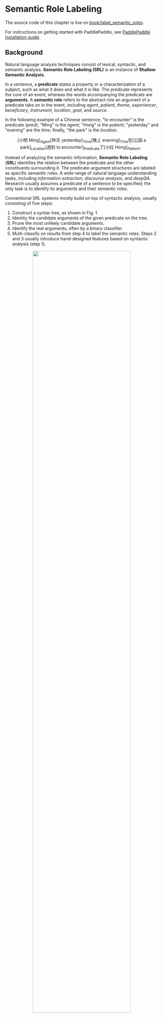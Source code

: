 # Semantic Role Labeling

The source code of this chapter is live on [book/label_semantic_roles](https://github.com/PaddlePaddle/book/tree/develop/06.label_semantic_roles).

For instructions on getting started with PaddlePaddle, see [PaddlePaddle installation guide](https://github.com/PaddlePaddle/Paddle/blob/develop/doc/getstarted/build_and_install/docker_install_en.rst).

## Background

Natural language analysis techniques consist of lexical, syntactic, and semantic analysis. **Semantic Role Labeling (SRL)** is an instance of **Shallow Semantic Analysis**.

In a sentence, a **predicate** states a property or a characterization of a *subject*, such as what it does and what it is like. The predicate represents the core of an event, whereas the words accompanying the predicate are **arguments**. A **semantic role** refers to the abstract role an argument of a predicate take on in the event, including *agent*, *patient*, *theme*, *experiencer*, *beneficiary*, *instrument*, *location*, *goal*, and *source*.

In the following example of a Chinese sentence, "to encounter" is the predicate (*pred*); "Ming" is the *agent*; "Hong" is the *patient*; "yesterday" and "evening" are the *time*; finally, "the park" is the *location*.

$$\mbox{[小明 Ming]}_{\mbox{Agent}}\mbox{[昨天 yesterday]}_{\mbox{Time}}\mbox{[晚上 evening]}_\mbox{Time}\mbox{在[公园 a park]}_{\mbox{Location}}\mbox{[遇到 to encounter]}_{\mbox{Predicate}}\mbox{了[小红 Hong]}_{\mbox{Patient}}\mbox{。}$$

Instead of analyzing the semantic information, **Semantic Role Labeling** (**SRL**) identifies the relation between the predicate and the other constituents surrounding it. The predicate-argument structures are labeled as specific semantic roles. A wide range of natural language understanding tasks, including *information extraction*, *discourse analysis*, and *deepQA*. Research usually assumes a predicate of a sentence to be specified; the only task is to identify its arguments and their semantic roles.

Conventional SRL systems mostly build on top of syntactic analysis, usually consisting of five steps:

1. Construct a syntax tree, as shown in Fig. 1
2. Identity the candidate arguments of the given predicate on the tree.
3. Prune the most unlikely candidate arguments.
4. Identify the real arguments, often by a binary classifier.
5. Multi-classify on results from step 4 to label the semantic roles. Steps 2 and 3 usually introduce hand-designed features based on syntactic analysis (step 1).


<div  align="center">
<img src="image/dependency_parsing_en.png" width = "80%" align=center /><br>
Fig 1. Syntax tree
</div>


However, a complete syntactic analysis requires identifying the relation among all constituents. Thus, the accuracy of SRL is sensitive to the preciseness of the syntactic analysis, making SRL challenging. To reduce its complexity and obtain some information on the syntactic structures, we often use *shallow syntactic analysis* a.k.a. partial parsing or chunking. Unlike complete syntactic analysis, which requires the construction of the complete parsing tree, *Shallow Syntactic Analysis* only requires identifying some independent constituents with relatively simple structures, such as verb phrases (chunk). To avoid difficulties in constructing a syntax tree with high accuracy, some work\[[1](#Reference)\] proposed semantic chunking-based SRL methods, which reduces SRL into a sequence tagging problem. Sequence tagging tasks classify syntactic chunks using **BIO representation**. For syntactic chunks forming role A, its first chunk receives the B-A tag (Begin) and the remaining ones receive the tag I-A (Inside); in the end, the chunks left out receive the tag O.

The BIO representation of above example is shown in Fig.1.

<div  align="center">
<img src="image/bio_example_en.png" width = "90%"  align=center /><br>
Fig 2. BIO representation
</div>

This example illustrates the simplicity of sequence tagging, since

1. It only relies on shallow syntactic analysis, reduces the precision requirement of syntactic analysis;
2. Pruning the candidate arguments is no longer necessary;
3. Arguments are identified and tagged at the same time. Simplifying the workflow reduces the risk of accumulating errors; oftentimes, methods that unify multiple steps boost performance.

In this tutorial, our SRL system is built as an end-to-end system via a neural network. The system takes only text sequences as input, without using any syntactic parsing results or complex hand-designed features. The public dataset [CoNLL-2004 and CoNLL-2005 Shared Tasks](http://www.cs.upc.edu/~srlconll/) is used for the following task: given a sentence with predicates marked, identify the corresponding arguments and their semantic roles through sequence tagging.

## Model

**Recurrent Neural Networks** (*RNN*) are important tools for sequence modeling and have been successfully used in some natural language processing tasks. Unlike feed-forward neural networks, RNNs can model the dependencies between elements of sequences. As a variant of RNNs', LSTMs aim model long-term dependency in long sequences. We have introduced this in [understand_sentiment](https://github.com/PaddlePaddle/book/tree/develop/05.understand_sentiment). In this chapter, we continue to use LSTMs to solve SRL problems.

### Stacked Recurrent Neural Network

*Deep Neural Networks* can extract hierarchical representations. The higher layers can form relatively abstract/complex representations, based on primitive features discovered through the lower layers. Unfolding LSTMs through time results in a deep feed-forward neural network. This is because any computational path between the input at time $k < t$ to the output at time $t$ crosses several nonlinear layers. On the other hand, due to parameter sharing over time, LSTMs are also *shallow*; that is, the computation carried out at each time-step is just a linear transformation. Deep LSTM networks are typically constructed by stacking multiple LSTM layers on top of each other and taking the output from lower LSTM layer at time $t$ as the input of upper LSTM layer at time $t$. Deep, hierarchical neural networks can be efficient at representing some functions and modeling varying-length dependencies\[[2](#Reference)\].


However, in a deep LSTM network, any gradient propagated back in depth needs to traverse a large number of nonlinear steps. As a result, while LSTMs of 4 layers can be trained properly, those with 4-8 have much worse performance. Conventional LSTMs prevent back-propagated errors from vanishing or exploding by introducing shortcut connections to skip the intermediate nonlinear layers. Therefore, deep LSTMs can consider shortcut connections in depth as well.


A single LSTM cell has three operations:

1. input-to-hidden: map input $x$ to the input of the forget gates, input gates, memory cells and output gates by linear transformation (i.e., matrix mapping);
2. hidden-to-hidden: calculate forget gates, input gates, output gates and update memory cell, this is the main part of LSTMs;
3. hidden-to-output: this part typically involves an activation operation on hidden states.

Based on the stacked LSTMs, we add shortcut connections: take the input-to-hidden from the previous layer as a new input and learn another linear transformation.

Fig.3 illustrates the final stacked recurrent neural networks.

<p align="center">  
<img src="./image/stacked_lstm_en.png" width = "40%"  align=center><br>
Fig 3. Stacked Recurrent Neural Networks
</p>

### Bidirectional Recurrent Neural Network

While LSTMs can summarize the history -- all the previous input seen up until now -- they can not see the future. Because most NLP (natural language processing) tasks provide the entirety of sentences, sequential learning can benefit from having the future encoded as well as the history.

To address, we can design a bidirectional recurrent neural network by making a minor modification. A higher LSTM layer can process the sequence in reversed direction with regards to its immediate lower LSTM layer, i.e., deep LSTM layers take turns to train on input sequences from left-to-right and right-to-left. Therefore, LSTM layers at time-step $t$ can see both histories and the future, starting from the second layer. Fig. 4 illustrates the bidirectional recurrent neural networks.


<p align="center">  
<img src="./image/bidirectional_stacked_lstm_en.png" width = "60%" align=center><br>
Fig 4. Bidirectional LSTMs
</p>

Note that, this bidirectional RNNs is different with the one proposed by Bengio et al. in machine translation tasks \[[3](#Reference), [4](#Reference)\]. We will introduce another bidirectional RNNs in the following tasks [machine translation](https://github.com/PaddlePaddle/book/blob/develop/machine_translation/README.en.md)

### Conditional Random Field (CRF)

Typically, a neural network's lower layers learn representations while its very top layer learns the final task. These principles can guide our problem-solving approaches. In SRL tasks, a **Conditional Random Field** (*CRF*) is built on top of the network in order to perform the final prediction to tag sequences. It takes as input the representations provided by the last LSTM layer.


The CRF is an undirected probabilistic graph with nodes denoting random variables and edges denoting dependencies between these variables. In essence, CRFs learn the conditional probability $P(Y|X)$, where $X = (x_1, x_2, ... , x_n)$ are sequences of input and $Y = (y_1, y_2, ... , y_n)$ are label sequences; to decode, simply search through $Y$ for a sequence that maximizes the conditional probability $P(Y|X)$, i.e., $Y^* = \mbox{arg max}_{Y} P(Y | X)$。

Sequence tagging tasks do not assume a lot of conditional independence, because they are only concerned with the input and the output being linear sequences. Thus, the graph model of sequence tagging tasks is usually a simple chain or line, which results in a **Linear-Chain Conditional Random Field**, shown in Fig.5.

<p align="center">  
<img src="./image/linear_chain_crf.png" width = "35%" align=center><br>
Fig 5. Linear Chain Conditional Random Field used in SRL tasks
</p>

By the fundamental theorem of random fields \[[5](#Reference)\], the joint distribution over the label sequence $Y$ given $X$ has the form:

$$p(Y | X) = \frac{1}{Z(X)} \text{exp}\left(\sum_{i=1}^{n}\left(\sum_{j}\lambda_{j}t_{j} (y_{i - 1}, y_{i}, X, i) + \sum_{k} \mu_k s_k (y_i, X, i)\right)\right)$$


where, $Z(X)$ is normalization constant, ${t_j}$ represents the feature functions defined on edges called the *transition feature*, which denotes the transition probabilities from $y_{i-1}$ to $y_i$ given input sequence $X$. ${s_k}$ represents the feature function defined on nodes, called the state feature, denoting the probability of $y_i$ given input sequence $X$. In addition, $\lambda_j$ and $\mu_k$ are weights corresponding to $t_j$ and $s_k$. Alternatively, $t$ and $s$ can be written in the same form that depends on $y_{i - 1}$, $y_i$, $X$, and $i$. Taking its summation over all nodes $i$, we have: $f_{k}(Y, X) = \sum_{i=1}^{n}f_k({y_{i - 1}, y_i, X, i})$, which defines the *feature function* $f$. Thus, $P(Y|X)$ can be written as:

$$p(Y|X, W) = \frac{1}{Z(X)}\text{exp}\sum_{k}\omega_{k}f_{k}(Y, X)$$

where $\omega$ are the weights to the feature function that the CRF learns. While training, given input sequences and label sequences $D = \left[(X_1,  Y_1), (X_2 , Y_2) , ... , (X_N, Y_N)\right]$, by maximum likelihood estimation (**MLE**), we construct the following objective function:


$$\DeclareMathOperator*{\argmax}{arg\,max} L(\lambda, D) = - \text{log}\left(\prod_{m=1}^{N}p(Y_m|X_m, W)\right) + C \frac{1}{2}\lVert W\rVert^{2}$$


This objective function can be solved via back-propagation in an end-to-end manner. While decoding, given input sequences $X$, search for sequence $\bar{Y}$ to maximize the conditional probability $\bar{P}(Y|X)$ via decoding methods (such as *Viterbi*, or [Beam Search Algorithm](https://github.com/PaddlePaddle/book/blob/develop/07.machine_translation/README.en.md#Beam%20Search%20Algorithm)).

### Deep Bidirectional LSTM (DB-LSTM) SRL model

Given predicates and a sentence, SRL tasks aim to identify arguments of the given predicate and their semantic roles. If a sequence has $n$ predicates, we will process this sequence $n$ times. Here is the breakdown of a straight-forward model:

1. Construct inputs;
 - input 1: predicate, input 2: sentence
 - expand input 1 into a sequence of the same length with input 2's sentence, using one-hot representation;
2. Convert the one-hot sequences from step 1 to vector sequences via a word embedding's lookup table;
3. Learn the representation of input sequences by taking vector sequences from step 2 as inputs;
4. Take the representation from step 3 as input, label sequence as supervisory signal, and realize sequence tagging tasks.

Here, we propose some improvements by introducing two simple but effective features:

- predicate context (**ctx-p**): A single predicate word may not describe all the predicate information, especially when the same words appear multiple times in a sentence. With the expanded context, the ambiguity can be largely eliminated. Thus, we extract $n$ words before and after predicate to construct a window chunk.

- region mark ($m_r$): The binary marker on a word, $m_r$, takes the value of $1$ when the word is in the predicate context region, and $0$ if not.

After these modifications, the model is as follows, as illustrated in Figure 6:

1. Construct inputs
 - Input 1: word sequence. Input 2: predicate. Input 3: predicate context, extract $n$ words before and after predicate. Input 4: region mark sequence, where an entry is 1 if word is located in the predicate context region, 0 otherwise.
 - expand input 2~3 into sequences with the same length with input 1
2. Convert input 1~4 to vector sequences via word embedding lookup tables; While input 1 and 3 shares the same lookup table, input 2 and 4 have separate lookup tables.
3. Take the four vector sequences from step 2 as inputs to bidirectional LSTMs; Train the LSTMs to update representations.
4. Take the representation from step 3 as input to CRF, label sequence as supervisory signal, and complete sequence tagging tasks.


<div  align="center">  
<img src="image/db_lstm_network_en.png" width = "60%"  align=center /><br>
Fig 6. DB-LSTM for SRL tasks
</div>

## Data Preparation

In the tutorial, we use [CoNLL 2005](http://www.cs.upc.edu/~srlconll/) SRL task open dataset as an example. Note that the training set and development set of the CoNLL 2005 SRL task are not free to download after the competition. Currently, only the test set can be obtained, including 23 sections of the Wall Street Journal and three sections of the Brown corpus. In this tutorial, we use the WSJ corpus as the training dataset to explain the model. However, since the training set is small, for a usable neural network SRL system, please consider paying for the full corpus.

The original data includes a variety of information such as POS tagging, naming entity recognition, syntax tree, etc. In this tutorial, we only use the data under `test.wsj/words/` (text sequence) and `test.wsj/props/` (label results). The data directory used in this tutorial is as follows:

```text
conll05st-release/
└── test.wsj
    ├── props  # 标注结果
    └── words  # 输入文本序列
```

The annotation information is derived from the results of Penn TreeBank\[[7](#references)\] and PropBank \[[8](# references)\]. The labeling of the PropBank is different from the labeling methods mentioned before, but shares with it the same underlying principle. For descriptions of the labeling, please refer to the paper \[[9](#references)\].

The raw data needs to be preprocessed into formats that PaddlePaddle can handle. The preprocessing consists of the following steps:

1. Merge the text sequence and the tag sequence into the same record;
2. If a sentence contains $n$ predicates, the sentence will be processed $n$ times into $n$ separate training samples, each sample with a different predicate;
3. Extract the predicate context and construct the predicate context region marker;
4. Construct the markings in BIO format;
5. Obtain the integer index corresponding to the word according to the dictionary.

```python
# import paddle.v2.dataset.conll05 as conll05
# conll05.corpus_reader does step 1 and 2 as mentioned above.
# conll05.reader_creator does step 3 to 5.
# conll05.test gets preprocessed training instances.
```

After preprocessing, a training sample contains nine features, namely: word sequence, predicate, predicate context (5 columns), region mark sequence, label sequence. The following table is an example of a training sample.

| word sequence | predicate | predicate context（5 columns） | region mark sequence | label sequence|
|---|---|---|---|---|
| A | set | n't been set . × | 0 | B-A1 |
| record | set | n't been set . × | 0 | I-A1 |
| date | set | n't been set . × | 0 | I-A1 |
| has | set | n't been set . × | 0 | O |
| n't | set | n't been set . × | 1 | B-AM-NEG |
| been | set | n't been set . × | 1 | O |
| set | set | n't been set . × | 1 | B-V |
| . | set | n't been set . × | 1 | O |

In addition to the data, we provide following resources:

| filename | explanation |
|---|---|
| word_dict | dictionary of input sentences, total 44068 words |
| label_dict | dictionary of labels, total 106 labels |
| predicate_dict | predicate dictionary, total 3162 predicates |
| emb | a pre-trained word vector lookup table, 32-dimentional |

We trained a language model on the English Wikipedia to get a word vector lookup table used to initialize the SRL model. While training the SRL model, the word vector lookup table is no longer updated. To learn more about the language model and the word vector lookup table, please refer to the tutorial [word vector](https://github.com/PaddlePaddle/book/blob/develop/04.word2vec/README.md). There are 995,000,000 tokens in the training corpus, and the dictionary size is 4900,000 words. In the CoNLL 2005 training corpus, 5% of the words are not in the 4900,000 words, and we see them all as unknown words, represented by `<unk>`.

Here we fetch the dictionary, and print its size:

```python
import math
import numpy as np
import gzip
import paddle.v2 as paddle
import paddle.v2.dataset.conll05 as conll05

paddle.init(use_gpu=False, trainer_count=1)

word_dict, verb_dict, label_dict = conll05.get_dict()
word_dict_len = len(word_dict)
label_dict_len = len(label_dict)
pred_len = len(verb_dict)

print word_dict_len
print label_dict_len
print pred_len
```

## Model Configuration

- Define input data dimensions and model hyperparameters.

```python
mark_dict_len = 2    # value range of region mark. Region mark is either 0 or 1, so range is 2
word_dim = 32        # word vector dimension
mark_dim = 5         # adjacent dimension
hidden_dim = 512     # the dimension of LSTM hidden layer vector is 128 (512/4)
depth = 8            # depth of stacked LSTM

# There are 9 features per sample, so we will define 9 data layers.
# They type for each layer is integer_value_sequence.
def d_type(value_range):
    return paddle.data_type.integer_value_sequence(value_range)

# word sequence
word = paddle.layer.data(name='word_data', type=d_type(word_dict_len))
# predicate
predicate = paddle.layer.data(name='verb_data', type=d_type(pred_len))

# 5 features for predicate context
ctx_n2 = paddle.layer.data(name='ctx_n2_data', type=d_type(word_dict_len))
ctx_n1 = paddle.layer.data(name='ctx_n1_data', type=d_type(word_dict_len))
ctx_0 = paddle.layer.data(name='ctx_0_data', type=d_type(word_dict_len))
ctx_p1 = paddle.layer.data(name='ctx_p1_data', type=d_type(word_dict_len))
ctx_p2 = paddle.layer.data(name='ctx_p2_data', type=d_type(word_dict_len))

# region marker sequence
mark = paddle.layer.data(name='mark_data', type=d_type(mark_dict_len))

# label sequence
target = paddle.layer.data(name='target', type=d_type(label_dict_len))
```

Note that `hidden_dim = 512` means a LSTM hidden vector of 128 dimension (512/4). Please refer to PaddlePaddle's official documentation for detail: [lstmemory](http://www.paddlepaddle.org/doc/ui/api/trainer_config_helpers/layers.html#lstmemory)。

- Transform the word sequence itself, the predicate, the predicate context, and the region mark sequence into embedded vector sequences.

```python  

# Since word vectorlookup table is pre-trained, we won't update it this time.
# is_static being True prevents updating the lookup table during training.
emb_para = paddle.attr.Param(name='emb', initial_std=0., is_static=True)
# hyperparameter configurations
default_std = 1 / math.sqrt(hidden_dim) / 3.0
std_default = paddle.attr.Param(initial_std=default_std)
std_0 = paddle.attr.Param(initial_std=0.)

predicate_embedding = paddle.layer.embedding(
    size=word_dim,
    input=predicate,
    param_attr=paddle.attr.Param(
        name='vemb', initial_std=default_std))
mark_embedding = paddle.layer.embedding(
    size=mark_dim, input=mark, param_attr=std_0)

word_input = [word, ctx_n2, ctx_n1, ctx_0, ctx_p1, ctx_p2]
emb_layers = [
    paddle.layer.embedding(
        size=word_dim, input=x, param_attr=emb_para) for x in word_input
]
emb_layers.append(predicate_embedding)
emb_layers.append(mark_embedding)
```

- 8 LSTM units are trained through alternating left-to-right / right-to-left order denoted by the variable `reverse`.

```python  
hidden_0 = paddle.layer.mixed(
    size=hidden_dim,
    bias_attr=std_default,
    input=[
        paddle.layer.full_matrix_projection(
            input=emb, param_attr=std_default) for emb in emb_layers
    ])

mix_hidden_lr = 1e-3
lstm_para_attr = paddle.attr.Param(initial_std=0.0, learning_rate=1.0)
hidden_para_attr = paddle.attr.Param(
    initial_std=default_std, learning_rate=mix_hidden_lr)

lstm_0 = paddle.layer.lstmemory(
    input=hidden_0,
    act=paddle.activation.Relu(),
    gate_act=paddle.activation.Sigmoid(),
    state_act=paddle.activation.Sigmoid(),
    bias_attr=std_0,
    param_attr=lstm_para_attr)

# stack L-LSTM and R-LSTM with direct edges
input_tmp = [hidden_0, lstm_0]

for i in range(1, depth):
    mix_hidden = paddle.layer.mixed(
        size=hidden_dim,
        bias_attr=std_default,
        input=[
            paddle.layer.full_matrix_projection(
                input=input_tmp[0], param_attr=hidden_para_attr),
            paddle.layer.full_matrix_projection(
                input=input_tmp[1], param_attr=lstm_para_attr)
        ])

    lstm = paddle.layer.lstmemory(
        input=mix_hidden,
        act=paddle.activation.Relu(),
        gate_act=paddle.activation.Sigmoid(),
        state_act=paddle.activation.Sigmoid(),
        reverse=((i % 2) == 1),
        bias_attr=std_0,
        param_attr=lstm_para_attr)

    input_tmp = [mix_hidden, lstm]
```

- We will concatenate the output of the top LSTM unit with its input, and project the result into a hidden layer. Then, we put a fully connected layer on top to get the final feature vector representation.

 ```python
 feature_out = paddle.layer.mixed(
 size=label_dict_len,
 bias_attr=std_default,
 input=[
     paddle.layer.full_matrix_projection(
         input=input_tmp[0], param_attr=hidden_para_attr),
     paddle.layer.full_matrix_projection(
         input=input_tmp[1], param_attr=lstm_para_attr)
 ], )
 ```

- At the end of the network, we use CRF as the cost function; the parameter of CRF cost will be named `crfw`.

```python
crf_cost = paddle.layer.crf(
    size=label_dict_len,
    input=feature_out,
    label=target,
    param_attr=paddle.attr.Param(
        name='crfw',
        initial_std=default_std,
        learning_rate=mix_hidden_lr))
```

- The CRF decoding layer is used for evaluation and inference. It shares weights with CRF layer.  The sharing of parameters among multiple layers is specified by using the same parameter name in these layers.

```python
crf_dec = paddle.layer.crf_decoding(
   size=label_dict_len,
   input=feature_out,
   label=target,
   param_attr=paddle.attr.Param(name='crfw'))
evaluator.sum(input=crf_dec)
```

## Train model

### Create Parameters

All necessary parameters will be traced created given output layers that we need to use.

```python
parameters = paddle.parameters.create(crf_cost)
```

We can print out parameter name. It will be generated if not specified.

```python
print parameters.keys()
```

Now we load the pre-trained word lookup tables from word embeddings trained on the English language Wikipedia.

```python
def load_parameter(file_name, h, w):
    with open(file_name, 'rb') as f:
        f.read(16)
        return np.fromfile(f, dtype=np.float32).reshape(h, w)
parameters.set('emb', load_parameter(conll05.get_embedding(), 44068, 32))
```

### Create Trainer

We will create trainer given model topology, parameters, and optimization method. We will use the most basic **SGD** method, which is a momentum optimizer with 0 momentum. Meanwhile, we will set learning rate and regularization.

```python
optimizer = paddle.optimizer.Momentum(
    momentum=0,
    learning_rate=2e-2,
    regularization=paddle.optimizer.L2Regularization(rate=8e-4),
    model_average=paddle.optimizer.ModelAverage(
        average_window=0.5, max_average_window=10000), )

trainer = paddle.trainer.SGD(cost=crf_cost,
                             parameters=parameters,
                             update_equation=optimizer,
                             extra_layers=crf_dec)
```

### Trainer

As mentioned in data preparation section, we will use CoNLL 2005 test corpus as the training data set. `conll05.test()` outputs one training instance at a time. It is shuffled and batched into mini batches, and used as input.

```python
reader = paddle.batch(
    paddle.reader.shuffle(
        conll05.test(), buf_size=8192), batch_size=20)
```

`feeding` is used to specify the correspondence between data instance and data layer. For example, according to following `feeding`, the 0th column of data instance produced by`conll05.test()` is matched to the data layer named `word_data`.

```python
feeding = {
    'word_data': 0,
    'ctx_n2_data': 1,
    'ctx_n1_data': 2,
    'ctx_0_data': 3,
    'ctx_p1_data': 4,
    'ctx_p2_data': 5,
    'verb_data': 6,
    'mark_data': 7,
    'target': 8
}
```

`event_handler` can be used as callback for training events, it will be used as an argument for the `train` method. Following `event_handler` prints cost during training.

```python
def event_handler(event):
    if isinstance(event, paddle.event.EndIteration):
        if event.batch_id % 100 == 0:
            print "Pass %d, Batch %d, Cost %f, %s" % (
                event.pass_id, event.batch_id, event.cost, event.metrics)
        if event.batch_id % 1000 == 0:
            result = trainer.test(reader=reader, feeding=feeding)
            print "\nTest with Pass %d, Batch %d, %s" % (event.pass_id, event.batch_id, result.metrics)

    if isinstance(event, paddle.event.EndPass):
        # save parameters
        with gzip.open('params_pass_%d.tar.gz' % event.pass_id, 'w') as f:
            parameters.to_tar(f)  

        result = trainer.test(reader=reader, feeding=feeding)
        print "\nTest with Pass %d, %s" % (event.pass_id, result.metrics)
```

`trainer.train` will train the model.

```python
trainer.train(
    reader=reader,
    event_handler=event_handler,
    num_passes=10000,
    feeding=feeding)
```

### Application

Aftern training is done, we need to select an optimal model based one performance index to do inference. In this task, one can simply select the model with the least number of marks on the test set. The `paddle.layer.crf_decoding` layer is used in the inference, but its inputs does not include the ground truth label.

```python
predict = paddle.layer.crf_decoding(
    size=label_dict_len,
    input=feature_out,
    param_attr=paddle.attr.Param(name='crfw'))
```

Here, using one testing sample as an example.

```python
test_creator = paddle.dataset.conll05.test()
test_data = []
for item in test_creator():
    test_data.append(item[0:8])
    if len(test_data) == 1:
        break
```

The inference interface `paddle.infer` returns the index of predicting labels. Then printing the tagging results based dictionary `labels_reverse`.


```python
labs = paddle.infer(
    output_layer=predict, parameters=parameters, input=test_data, field='id')
assert len(labs) == len(test_data[0][0])
labels_reverse={}
for (k,v) in label_dict.items():
    labels_reverse[v]=k
pre_lab = [labels_reverse[i] for i in labs]
print pre_lab
```

## Conclusion

Semantic Role Labeling is an important intermediate step in a wide range of natural language processing tasks. In this tutorial, we use SRL as an example to illustrate using PaddlePaddle to do sequence tagging tasks. The models proposed are from our published paper\[[10](#Reference)\]. We only use test data for illustration since the training data on the CoNLL 2005 dataset is not completely public. This aims to propose an end-to-end neural network model with fewer dependencies on natural language processing tools but is comparable, or even better than traditional models in terms of performance. Please check out our paper for more information and discussions.

## Reference
1. Sun W, Sui Z, Wang M, et al. [Chinese semantic role labeling with shallow parsing](http://www.aclweb.org/anthology/D09-1#page=1513)[C]//Proceedings of the 2009 Conference on Empirical Methods in Natural Language Processing: Volume 3-Volume 3. Association for Computational Linguistics, 2009: 1475-1483.
2. Pascanu R, Gulcehre C, Cho K, et al. [How to construct deep recurrent neural networks](https://arxiv.org/abs/1312.6026)[J]. arXiv preprint arXiv:1312.6026, 2013.
3. Cho K, Van Merriënboer B, Gulcehre C, et al. [Learning phrase representations using RNN encoder-decoder for statistical machine translation](https://arxiv.org/abs/1406.1078)[J]. arXiv preprint arXiv:1406.1078, 2014.
4. Bahdanau D, Cho K, Bengio Y. [Neural machine translation by jointly learning to align and translate](https://arxiv.org/abs/1409.0473)[J]. arXiv preprint arXiv:1409.0473, 2014.
5. Lafferty J, McCallum A, Pereira F. [Conditional random fields: Probabilistic models for segmenting and labeling sequence data](http://www.jmlr.org/papers/volume15/doppa14a/source/biblio.bib.old)[C]//Proceedings of the eighteenth international conference on machine learning, ICML. 2001, 1: 282-289.
6. 李航. 统计学习方法[J]. 清华大学出版社, 北京, 2012.
7. Marcus M P, Marcinkiewicz M A, Santorini B. [Building a large annotated corpus of English: The Penn Treebank](http://repository.upenn.edu/cgi/viewcontent.cgi?article=1246&context=cis_reports)[J]. Computational linguistics, 1993, 19(2): 313-330.
8. Palmer M, Gildea D, Kingsbury P. [The proposition bank: An annotated corpus of semantic roles](http://www.mitpressjournals.org/doi/pdfplus/10.1162/0891201053630264)[J]. Computational linguistics, 2005, 31(1): 71-106.
9. Carreras X, Màrquez L. [Introduction to the CoNLL-2005 shared task: Semantic role labeling](http://www.cs.upc.edu/~srlconll/st05/papers/intro.pdf)[C]//Proceedings of the Ninth Conference on Computational Natural Language Learning. Association for Computational Linguistics, 2005: 152-164.
10. Zhou J, Xu W. [End-to-end learning of semantic role labeling using recurrent neural networks](http://www.aclweb.org/anthology/P/P15/P15-1109.pdf)[C]//Proceedings of the Annual Meeting of the Association for Computational Linguistics. 2015.

<br/>
This tutorial is contributed by <a xmlns:cc="http://creativecommons.org/ns#" href="http://book.paddlepaddle.org" property="cc:attributionName" rel="cc:attributionURL">PaddlePaddle</a>, and licensed under a <a rel="license" href="http://creativecommons.org/licenses/by-nc-sa/4.0/">Creative Commons Attribution-NonCommercial-ShareAlike 4.0 International License</a>.

